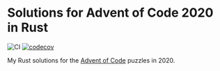 # Solutions for Advent of Code 2020 in Rust
![CI](https://github.com/ssiegler/advent-of-code-2020/workflows/CI/badge.svg)
[![codecov](https://codecov.io/gh/ssiegler/advent-of-code-2020/branch/main/graph/badge.svg?token=2A4CU53LQ4)](https://codecov.io/gh/ssiegler/advent-of-code-2020)

My Rust solutions for the [Advent of Code] puzzles in 2020.

[Advent of Code]: <https://adventofcode.com/> 
